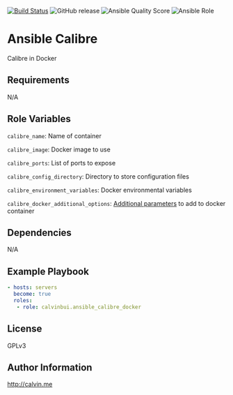 [![Build Status](https://travis-ci.com/calvinbui/ansible-calibre-docker.svg?branch=master)](https://travis-ci.com/calvinbui/ansible-calibre-docker)
![GitHub release](https://img.shields.io/github/release/calvinbui/ansible-calibre-docker.svg)
![Ansible Quality Score](https://img.shields.io/ansible/quality/42297.svg)
![Ansible Role](https://img.shields.io/ansible/role/d/42297.svg)

# Ansible Calibre

Calibre in Docker

##  Requirements

N/A

## Role Variables

`calibre_name`: Name of container

`calibre_image`: Docker image to  use

`calibre_ports`: List of ports to expose

`calibre_config_directory`: Directory to store configuration files

`calibre_environment_variables`: Docker environmental variables

`calibre_docker_additional_options`: [Additional parameters](https://docs.ansible.com/ansible/latest/modules/docker_container_module.html) to add to docker container

## Dependencies

N/A

## Example Playbook

```yaml
- hosts: servers
  become: true
  roles:
   - role: calvinbui.ansible_calibre_docker
```

## License

GPLv3

## Author Information

http://calvin.me
